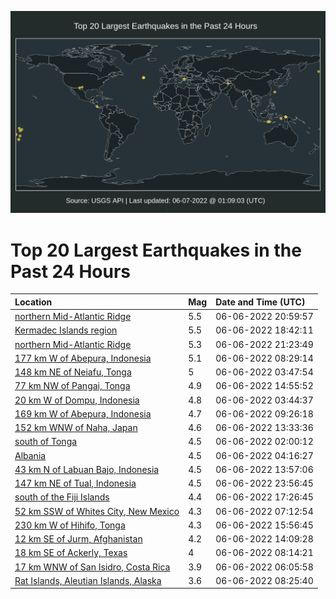 ![Map](./map.png)

# Top 20 Largest Earthquakes in the Past 24 Hours

| Location | Mag | Date and Time (UTC) |
|:---|:---|:---|
| [northern Mid-Atlantic Ridge](https://earthquake.usgs.gov/earthquakes/eventpage/us7000hffe) | 5.5 | 06-06-2022 20:59:57 |
| [Kermadec Islands region](https://earthquake.usgs.gov/earthquakes/eventpage/us7000hfec) | 5.5 | 06-06-2022 18:42:11 |
| [northern Mid-Atlantic Ridge](https://earthquake.usgs.gov/earthquakes/eventpage/us7000hffl) | 5.3 | 06-06-2022 21:23:49 |
| [177 km W of Abepura, Indonesia](https://earthquake.usgs.gov/earthquakes/eventpage/us7000hfaj) | 5.1 | 06-06-2022 08:29:14 |
| [148 km NE of Neiafu, Tonga](https://earthquake.usgs.gov/earthquakes/eventpage/us7000hf9f) | 5 | 06-06-2022 03:47:54 |
| [77 km NW of Pangai, Tonga](https://earthquake.usgs.gov/earthquakes/eventpage/us7000hfbe) | 4.9 | 06-06-2022 14:55:52 |
| [20 km W of Dompu, Indonesia](https://earthquake.usgs.gov/earthquakes/eventpage/us7000hf9e) | 4.8 | 06-06-2022 03:44:37 |
| [169 km W of Abepura, Indonesia](https://earthquake.usgs.gov/earthquakes/eventpage/us7000hfap) | 4.7 | 06-06-2022 09:26:18 |
| [152 km WNW of Naha, Japan](https://earthquake.usgs.gov/earthquakes/eventpage/us7000hfb7) | 4.6 | 06-06-2022 13:33:36 |
| [south of Tonga](https://earthquake.usgs.gov/earthquakes/eventpage/us7000hf95) | 4.5 | 06-06-2022 02:00:12 |
| [Albania](https://earthquake.usgs.gov/earthquakes/eventpage/us7000hf9k) | 4.5 | 06-06-2022 04:16:27 |
| [43 km N of Labuan Bajo, Indonesia](https://earthquake.usgs.gov/earthquakes/eventpage/us7000hfb6) | 4.5 | 06-06-2022 13:57:06 |
| [147 km NE of Tual, Indonesia](https://earthquake.usgs.gov/earthquakes/eventpage/us7000hfgi) | 4.5 | 06-06-2022 23:56:45 |
| [south of the Fiji Islands](https://earthquake.usgs.gov/earthquakes/eventpage/us7000hfdl) | 4.4 | 06-06-2022 17:26:45 |
| [52 km SSW of Whites City, New Mexico](https://earthquake.usgs.gov/earthquakes/eventpage/tx2022kzot) | 4.3 | 06-06-2022 07:12:54 |
| [230 km W of Hihifo, Tonga](https://earthquake.usgs.gov/earthquakes/eventpage/us7000hfcx) | 4.3 | 06-06-2022 15:56:45 |
| [12 km SE of Jurm, Afghanistan](https://earthquake.usgs.gov/earthquakes/eventpage/us7000hfb9) | 4.2 | 06-06-2022 14:09:28 |
| [18 km SE of Ackerly, Texas](https://earthquake.usgs.gov/earthquakes/eventpage/tx2022kzqw) | 4 | 06-06-2022 08:14:21 |
| [17 km WNW of San Isidro, Costa Rica](https://earthquake.usgs.gov/earthquakes/eventpage/us7000hf9x) | 3.9 | 06-06-2022 06:05:58 |
| [Rat Islands, Aleutian Islands, Alaska](https://earthquake.usgs.gov/earthquakes/eventpage/us7000hfai) | 3.6 | 06-06-2022 08:25:40 |

